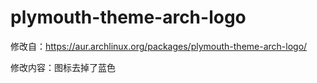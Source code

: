 # plymouth-theme-arch-logo

修改自：https://aur.archlinux.org/packages/plymouth-theme-arch-logo/

修改内容：图标去掉了蓝色
